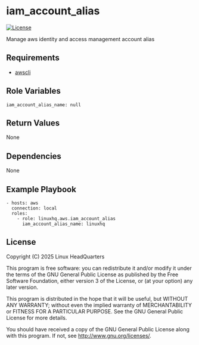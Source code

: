 # iam\_account\_alias

[![License](https://img.shields.io/badge/license-GPLv3-lightgreen)](https://www.gnu.org/licenses/gpl-3.0.en.html#license-text)

Manage aws identity and access management account alias

## Requirements

* [awscli](https://pypi.org/project/awscli)

## Role Variables

    iam_account_alias_name: null

## Return Values

None

## Dependencies

None

## Example Playbook

    - hosts: aws
      connection: local
      roles:
        - role: linuxhq.aws.iam_account_alias
          iam_account_alias_name: linuxhq

## License

Copyright (C) 2025 Linux HeadQuarters

This program is free software: you can redistribute it and/or modify
it under the terms of the GNU General Public License as published by
the Free Software Foundation, either version 3 of the License, or
(at your option) any later version.

This program is distributed in the hope that it will be useful,
but WITHOUT ANY WARRANTY; without even the implied warranty of
MERCHANTABILITY or FITNESS FOR A PARTICULAR PURPOSE. See the
GNU General Public License for more details.

You should have received a copy of the GNU General Public License
along with this program. If not, see <http://www.gnu.org/licenses/>.
